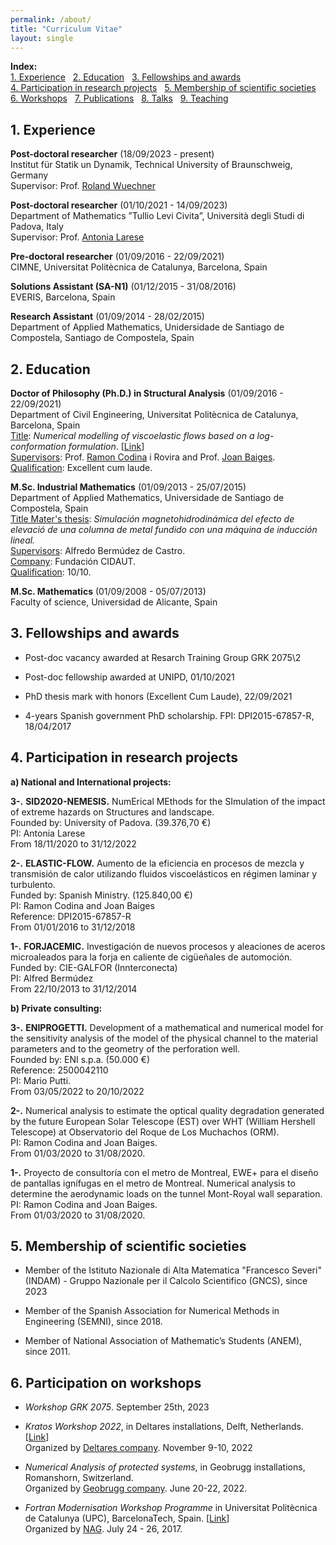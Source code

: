 ```yaml
---
permalink: /about/
title: "Curriculum Vitae"
layout: single
---
```

<!--<kbd>
<img style="float: right; text-align:center;" src="/assets/images/IMG_9687.JPG" alt="" width="250" >
</kbd>-->

<!-- [Download my Curriculum Vitae in pdf](https://lauramoremar.github.io/assets/docs/CV_LauraMoreno.pdf) -->

**Index:**\
[1. Experience](#1-experience) &nbsp;
[2. Education](#2-education) &nbsp;
[3. Fellowships and awards](#3-fellowships-and-awards) \
[4. Participation in research projects](#4-participation-in-research-projects) &nbsp;
[5. Membership of scientific societies](#5-membership-of-scientific-societies) \
[6. Workshops](#6-participation-on-workshops) &nbsp;
[7. Publications](https://lauramoremar.github.io/publications/) &nbsp;
[8. Talks](https://lauramoremar.github.io/presentations/) &nbsp;
[9. Teaching](https://lauramoremar.github.io/teaching/)


## 1. Experience
**Post-doctoral researcher** (18/09/2023 - present)\
Institut für Statik un Dynamik, Technical University of Braunschweig, Germany\
Supervisor: Prof. [Roland Wuechner](https://www.cee.ed.tum.de/st/mitarbeiterinnen/roland-wuechner/)

**Post-doctoral researcher** (01/10/2021 - 14/09/2023)\
Department of Mathematics ”Tullio Levi Civita”, Università degli Studi di Padova, Italy\
Supervisor: Prof. [Antonia Larese](https://www.math.unipd.it/~antonia/)

**Pre-doctoral researcher** (01/09/2016 - 22/09/2021)\
CIMNE, Universitat Politècnica de Catalunya, Barcelona, Spain

**Solutions Assistant (SA-N1)** (01/12/2015 - 31/08/2016)\
EVERIS, Barcelona, Spain

**Research Assistant** (01/09/2014 - 28/02/2015)\
Department of Applied Mathematics, Unidersidade de Santiago de Compostela, Santiago de
Compostela, Spain

## 2. Education
**Doctor of Philosophy (Ph.D.) in Structural Analysis** (01/09/2016 - 22/09/2021)\
Department of Civil Engineering, Universitat Politècnica de Catalunya, Barcelona, Spain\
<u>Title</u>: *Numerical modelling of viscoelastic flows based on a log-conformation formulation*. [[Link](https://www.tdx.cat/handle/10803/672679#page=1)]\
<u>Supervisors</u>: Prof. [Ramon Codina](https://deca.upc.edu/en/people/ramon.codina) i Rovira and Prof. [Joan Baiges](https://sites.google.com/site/joanbaiges/home).\
<u>Qualification</u>: Excellent cum laude.

**M.Sc. Industrial Mathematics** (01/09/2013 - 25/07/2015)\
Department of Applied Mathematics, Universidade de Santiago de Compostela, Spain\
<u>Title Mater's thesis</u>: *Simulación magnetohidrodinámica del efecto de elevació de una columna de metal fundido con una máquina de inducción lineal.* \
<u>Supervisors</u>: Alfredo Bermúdez de Castro.\
<u>Company</u>: Fundación CIDAUT.\
<u>Qualification</u>: 10/10.

**M.Sc. Mathematics** (01/09/2008 - 05/07/2013)\
Faculty of science, Universidad de Alicante, Spain

## 3. Fellowships and awards
* Post-doc vacancy awarded at Resarch Training Group GRK 2075\2

* Post-doc fellowship awarded at UNIPD, 01/10/2021

* PhD thesis mark with honors (Excellent Cum Laude), 22/09/2021

* 4-years Spanish government PhD scholarship. FPI: DPI2015-67857-R, 18/04/2017

## 4. Participation in research projects

**a) National and International projects:**

**3-.** **SID2020-NEMESIS.** NumErical MEthods for the SImulation of the impact of extreme hazards on Structures and landscape.\
Founded by: University of Padova. (39.376,70 €)\
PI: Antonia Larese \
From 18/11/2020 to 31/12/2022

**2-.** **ELASTIC-FLOW.** Aumento de la eficiencia en procesos de mezcla y transmisión de calor utilizando fluidos viscoelásticos en régimen laminar y turbulento.\
Funded by: Spanish Ministry. (125.840,00 €)\
PI: Ramon Codina and Joan Baiges\
Reference: DPI2015-67857-R\
From 01/01/2016 to 31/12/2018

**1-.** **FORJACEMIC.** Investigación de nuevos procesos y aleaciones de aceros microaleados para la forja en caliente de cigüeñales de automoción. \
Funded by: CIE-GALFOR (Innterconecta) \
PI: Alfred Bermúdez \
From 22/10/2013 to 31/12/2014

**b) Private consulting:**

**3-.** **ENIPROGETTI.** Development of a mathematical and numerical model for the sensitivity analysis of the model of the physical channel to the material parameters and to the geometry of the perforation well. \
Founded by: ENI s.p.a. (50.000 €) \
Reference: 2500042110\
PI: Mario Putti.\
From 03/05/2022 to 20/10/2022

**2-.** Numerical analysis to estimate the optical quality degradation generated by the future European Solar Telescope (EST) over WHT (William Hershell Telescope) at Observatorio del Roque de Los Muchachos (ORM).\
PI: Ramon Codina and Joan Baiges.\
From 01/03/2020 to 31/08/2020.

**1-.** Proyecto de consultoría con el metro de Montreal, EWE+ para el diseño de pantallas ignífugas en el metro de Montreal. Numerical analysis to determine the aerodynamic loads on the tunnel Mont-Royal wall separation.\
PI: Ramon Codina and Joan Baiges.\
From 01/03/2020 to 31/08/2020.

## 5. Membership of scientific societies

* Member of the Istituto Nazionale di Alta Matematica "Francesco Severi" (INDAM) - Gruppo Nazionale per il Calcolo Scientifico (GNCS), since 2023

* Member of the Spanish Association for Numerical Methods in Engineering (SEMNI), since 2018.

* Member of National Association of Mathematic’s Students (ANEM), since 2011.


## 6. Participation on workshops

* *Workshop GRK 2075*. September 25th, 2023

* *Kratos Workshop 2022*, in Deltares installations, Delft, Netherlands. [[Link](https://softwaredays.deltares.nl/-/kratos-workshop-2022-day-1)]\
Organized by [Deltares company](https://www.deltares.nl/en/). November 9-10, 2022

* *Numerical Analysis of protected systems*, in Geobrugg installations, Romanshorn, Switzerland.\
Organized by [Geobrugg company](https://www.geobrugg.com/en/Geobrugg-Safety-is-our-nature-114435.html). June 20-22, 2022.

* *Fortran Modernisation Workshop Programme* in Universitat Politècnica de Catalunya (UPC), BarcelonaTech, Spain. [[Link](http://aulas.cimne.com/vnews/10048/workshop---fortran-modernisation-workshop])]\
Organized by [NAG](https://www.nag.com/). July 24 - 26, 2017.
